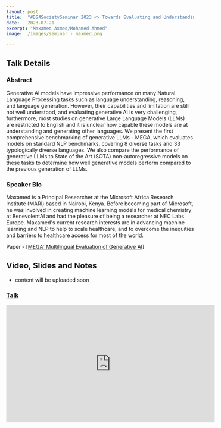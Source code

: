 ```yaml
---
layout: post
title:  "#DS4SocietySeminar 2023 <> Towards Evaluating and Understanding the Multilingual Performance of Generative Language Models"
date:   2023-07-21
excerpt: "Maxamed Axmed/Mohamed Ahmed"
image:  /images/seminar - maxmed.png

---
```


## Talk Details

### Abstract
Generative AI models have impressive performance on many Natural Language Processing tasks such as language understanding, reasoning, and language generation. However, their capabilities and limitation are still not well understood, and evaluating generative AI is very challenging, furthermore, most studies on generative Large Language Models (LLMs) are restricted to English and it is unclear how capable these models are at understanding and generating other languages. We present the first comprehensive benchmarking of generative LLMs - MEGA, which evaluates models on standard NLP benchmarks, covering 8 diverse tasks and 33 typologically diverse languages. We also compare the performance of generative LLMs to State of the Art (SOTA) non-autoregressive models on these tasks to determine how well generative models perform compared to the previous generation of LLMs.


### Speaker Bio
Maxamed is a Principal Researcher at the Microsoft Africa Research Institute (MARI) based in Nairobi, Kenya. Before becoming part of Microsoft, he was involved in creating machine learning models for medical chemistry at BenevolentAI and had the pleasure of being a researcher at  NEC Labs Europe. Maxamed's current research interests are in advancing machine learning and NLP to help to scale healthcare, and to overcome the inequities and barriers to healthcare access for most of the world.

Paper - [[MEGA: Multilingual Evaluation of Generative AI](https://arxiv.org/abs/2303.12528)] 



## Video, Slides and Notes

* content will be uploaded soon 
    
### [Talk](https://www.youtube.com/watch?v=-CW9gbJVT2A )
<iframe width="560" height="315" src="https://www.youtube.com/watch?v=-CW9gbJVT2A" title="YouTube video player" frameborder="0" allow="accelerometer; autoplay; clipboard-write; encrypted-media; gyroscope; picture-in-picture" allowfullscreen></iframe>
